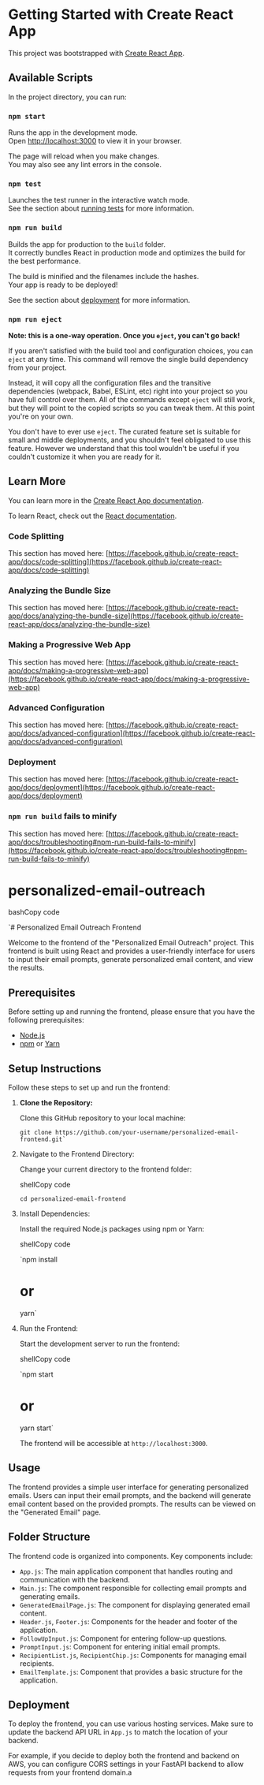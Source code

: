 # Getting Started with Create React App

This project was bootstrapped with [Create React App](https://github.com/facebook/create-react-app).

## Available Scripts

In the project directory, you can run:

### `npm start`

Runs the app in the development mode.\
Open [http://localhost:3000](http://localhost:3000) to view it in your browser.

The page will reload when you make changes.\
You may also see any lint errors in the console.

### `npm test`

Launches the test runner in the interactive watch mode.\
See the section about [running tests](https://facebook.github.io/create-react-app/docs/running-tests) for more information.

### `npm run build`

Builds the app for production to the `build` folder.\
It correctly bundles React in production mode and optimizes the build for the best performance.

The build is minified and the filenames include the hashes.\
Your app is ready to be deployed!

See the section about [deployment](https://facebook.github.io/create-react-app/docs/deployment) for more information.

### `npm run eject`

**Note: this is a one-way operation. Once you `eject`, you can't go back!**

If you aren't satisfied with the build tool and configuration choices, you can `eject` at any time. This command will remove the single build dependency from your project.

Instead, it will copy all the configuration files and the transitive dependencies (webpack, Babel, ESLint, etc) right into your project so you have full control over them. All of the commands except `eject` will still work, but they will point to the copied scripts so you can tweak them. At this point you're on your own.

You don't have to ever use `eject`. The curated feature set is suitable for small and middle deployments, and you shouldn't feel obligated to use this feature. However we understand that this tool wouldn't be useful if you couldn't customize it when you are ready for it.

## Learn More

You can learn more in the [Create React App documentation](https://facebook.github.io/create-react-app/docs/getting-started).

To learn React, check out the [React documentation](https://reactjs.org/).

### Code Splitting

This section has moved here: [https://facebook.github.io/create-react-app/docs/code-splitting](https://facebook.github.io/create-react-app/docs/code-splitting)

### Analyzing the Bundle Size

This section has moved here: [https://facebook.github.io/create-react-app/docs/analyzing-the-bundle-size](https://facebook.github.io/create-react-app/docs/analyzing-the-bundle-size)

### Making a Progressive Web App

This section has moved here: [https://facebook.github.io/create-react-app/docs/making-a-progressive-web-app](https://facebook.github.io/create-react-app/docs/making-a-progressive-web-app)

### Advanced Configuration

This section has moved here: [https://facebook.github.io/create-react-app/docs/advanced-configuration](https://facebook.github.io/create-react-app/docs/advanced-configuration)

### Deployment

This section has moved here: [https://facebook.github.io/create-react-app/docs/deployment](https://facebook.github.io/create-react-app/docs/deployment)

### `npm run build` fails to minify

This section has moved here: [https://facebook.github.io/create-react-app/docs/troubleshooting#npm-run-build-fails-to-minify](https://facebook.github.io/create-react-app/docs/troubleshooting#npm-run-build-fails-to-minify)
# personalized-email-outreach

bashCopy code

`# Personalized Email Outreach Frontend

Welcome to the frontend of the "Personalized Email Outreach" project. This frontend is built using React and provides a user-friendly interface for users to input their email prompts, generate personalized email content, and view the results.

## Prerequisites

Before setting up and running the frontend, please ensure that you have the following prerequisites:

- [Node.js](https://nodejs.org/)
- [npm](https://www.npmjs.com/) or [Yarn](https://yarnpkg.com/)

## Setup Instructions

Follow these steps to set up and run the frontend:

1. **Clone the Repository:**

   Clone this GitHub repository to your local machine:

   ```shell
   git clone https://github.com/your-username/personalized-email-frontend.git`

1.  Navigate to the Frontend Directory:

    Change your current directory to the frontend folder:

    shellCopy code

    `cd personalized-email-frontend`

2.  Install Dependencies:

    Install the required Node.js packages using npm or Yarn:

    shellCopy code

    `npm install
    # or
    yarn`

3.  Run the Frontend:

    Start the development server to run the frontend:

    shellCopy code

    `npm start
    # or
    yarn start`

    The frontend will be accessible at `http://localhost:3000`.

Usage
-----

The frontend provides a simple user interface for generating personalized emails. Users can input their email prompts, and the backend will generate email content based on the provided prompts. The results can be viewed on the "Generated Email" page.

Folder Structure
----------------

The frontend code is organized into components. Key components include:

-   `App.js`: The main application component that handles routing and communication with the backend.
-   `Main.js`: The component responsible for collecting email prompts and generating emails.
-   `GeneratedEmailPage.js`: The component for displaying generated email content.
-   `Header.js`, `Footer.js`: Components for the header and footer of the application.
-   `FollowUpInput.js`: Component for entering follow-up questions.
-   `PromptInput.js`: Component for entering initial email prompts.
-   `RecipientList.js`, `RecipientChip.js`: Components for managing email recipients.
-   `EmailTemplate.js`: Component that provides a basic structure for the application.

Deployment
----------

To deploy the frontend, you can use various hosting services. Make sure to update the backend API URL in `App.js` to match the location of your backend.

For example, if you decide to deploy both the frontend and backend on AWS, you can configure CORS settings in your FastAPI backend to allow requests from your frontend domain.a
